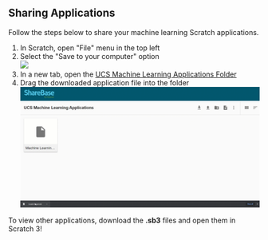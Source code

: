 ## Sharing Applications
Follow the steps below to share your machine learning Scratch applications.

1. In Scratch, open "File" menu in the top left
1. Select the "Save to your computer" option  
	![](https://i.imgur.com/osKlRdN.png)
1. In a new tab, open the [UCS Machine Learning Applications Folder](https://app.sharebase.com/#/folder/1505663/share/3-m--Flnk5tzSM4lekibbNzAtEo0I)
1. Drag the downloaded application file into the folder  
	![](uploadscratch.gif)

To view other applications, download the **.sb3** files and open them in Scratch 3!